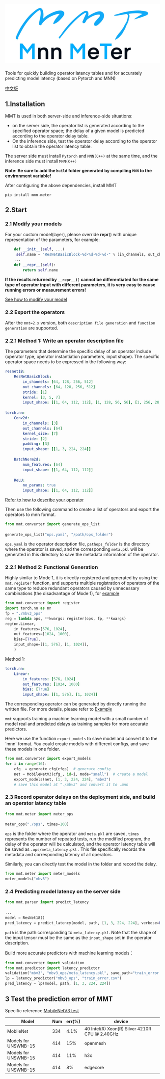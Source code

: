 ![img.png](img.png)
---
Tools for quickly building operator 
latency tables and for accurately predicting 
model latency (based on Pytorch and MNN)

[中文版](README_zh.md)
## 1.Installation
MMT is used in both server-side and inference-side situations: 
* on the server side, the operator list is generated according to the specified operator space; 
the delay of a given model is predicted according to the operator delay table. 
* On the inference side, test the operator delay according to the operator list to obtain the operator latency table. 

The server side must install `Pytorch` and `MNN(C++)` at the same time, 
and the inference side must install `MNN(C++)` 

**Note: Be sure to add the `build` folder generated by compiling `MNN` to the environment variable!**

After configuring the above dependencies, install MMT
```
pip install mmn-meter
```

## 2.Start
### 2.1 Modify your models
For your custom model(layer), please override __repr__() with unique representation of the parameters, for example:
```python
    def __init__(self, ...)
     self.name = "ResNetBasicBlock-%d-%d-%d-%d-" % (in_channels, out_channels, stride, kernel)
    ...
    def __repr__(self):
        return self.name
```
**If the results returned by `__repr__()` cannot be differentiated for the same type of operator input with different parameters, 
it is very easy to cause running errors or measurement errors!**

[See how to modify your model](docs/configuration.md)

### 2.2 Export the operators
After the `mmt=2.x` version, both 
`description file generation` and `function generation` are supported.
### 2.2.1 Method 1: Write an operator description file
The parameters that determine the specific delay of 
an operator include (operator type, operator 
instantiation parameters, input shape). 
The specific operator space 
needs to be expressed in the following way:
```yaml
resnet18:
    ResNetBasicBlock:
        in_channels: [64, 128, 256, 512]
        out_channels: [64, 128, 256, 512]
        stride: [1]
        kernel: [3, 5, 7]
        input_shape: [[1, 64, 112, 112], [1, 128, 56, 56], [1, 256, 28, 28], [1, 512, 14, 14]]

torch.nn:
    Conv2d:
        in_channels: [3]
        out_channels: [64]
        kernel_size: [7]
        stride: [2]
        padding: [3]
        input_shape: [[1, 3, 224, 224]]

    BatchNorm2d:
        num_features: [64]
        input_shape: [[1, 64, 112, 112]]

    ReLU:
        no_params: true
        input_shape: [[1, 64, 112, 112]]
```
[Refer to how to describe your operator](docs/configuration.md)

Then use the following command to create a list of operators and export the operators to mnn format.
```python
from mmt.converter import generate_ops_list

generate_ops_list("ops.yaml", "/path/ops_folder")
```
`ops.yaml` is the operator description file, 
`pathops_folder` is the directory where 
the operator is saved, and the corresponding 
`meta.pkl` will be generated in this directory 
to save the metadata information of the operator.

### 2.2.1 Method 2: Functional Generation
Highly similar to Mode 1, it is directly registered and generated by using the `mmt.register` function, and supports multiple registration of operators of the same type to reduce redundant operators caused by unnecessary combinations (the disadvantage of Mode 1),
for [example](demo/MobileNetV3/convert.py)
```python
from mmt.converter import register
import torch.nn as nn
fp = "./mbv3_ops"
reg = lambda ops, **kwargs: register(ops, fp, **kwargs)
reg(nn.Linear,
    in_features=[576, 1024],
    out_features=[1024, 1000],
    bias=[True],
    input_shape=[[1, 576], [1, 1024]],
    )
```
Method 1:
```yaml
torch.nn:
    Linear:
        in_features: [576, 1024]
        out_features: [1024, 1000]
        bias: [True]
        input_shape: [[1, 576], [1, 1024]]
```
The corresponding operator can be generated by directly running the written file. For more details,
please refer to [Example](demo/MobileNetV3/tutorial.md)

`mmt` supports training a machine learning model with a 
small number of model real and predicted delays as training 
samples for more accurate predictors.

Here we use the function `export_models` to save model and convert it to the 
`mnn' format. You could create models with different configs, and save these models
in one folder.
```python
from mmt.converter import export_models
for i in range(16):
    cfg_ = generate_cfg(cfgs)  # generate config
    net = MobileNetV3(cfg_, id=i, mode="small")  # create a model
    export_models(net, [1, 3, 224, 224], "mbv3")
    # save this model at "./mbv3" and convert it to .mnn
```
### 2.3 Record operator delays on the deployment side, and build an operator latency table

```python
from mmt.meter import meter_ops

meter_ops("./ops", times=100)
```
`ops` is the folder where the operator and `meta.pkl` are saved, 
`times` represents the number of repeated tests, 
run the modified program, the delay of the operator 
will be calculated, and the operator latency table will be 
saved as `.ops/meta_latency.pkl` . This file 
specifically records the metadata and corresponding 
latency of all operators.

Similarly, you can directly test the model in the folder and record the delay.
```python
from mmt.meter import meter_models
meter_models("mbv3")
```


### 2.4 Predicting model latency on the server side

```python
from mmt.parser import predict_latency

...
model = ResNet18()
pred_latency = predict_latency(model, path, [1, 3, 224, 224], verbose=False)
```
`path` is the path corresponding to `meta_latency.pkl`. 
Note that the shape of the input tensor must be 
the same as the `input_shape` set in the operator 
description.

Build more accurate predictors with machine learning models：
```python
from mmt.converter import validation
from mmt.predictor import latency_predictor
validation("mbv3", "mbv3_ops/meta_latency.pkl", save_path="train_error.csv")
lp = latency_predictor("mbv3_ops", "train_error.csv")
pred_latency = lp(model, path, [1, 3, 224, 224])
```
## 3 Test the prediction error of MMT
Specific reference [MobileNetV3 test](demo/MobileNetV3/tutorial.md)

|Model|Num|err(%)|device|
|----|----|----|----|
|MobileNet|334|4.1%| 40  Intel(R) Xeon(R) Silver 4210R CPU @ 2.40GHz|
|Models for UNSWNB-15|414|15%|openmesh|
|Models for UNSWNB-15|414|11%|h3c|
Models for UNSWNB-15|414|8%|edgecore|

